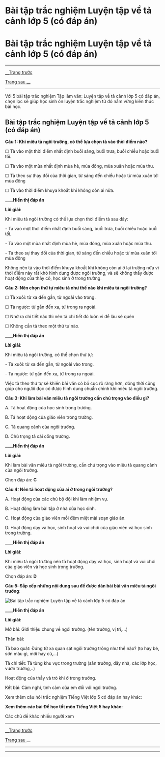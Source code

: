 # Bài tập trắc nghiệm Luyện tập về tả cảnh lớp 5 (có đáp án)

# Bài tập trắc nghiệm Luyện tập về tả cảnh lớp 5 (có đáp án)

* * *

[__Trang trước](https://vietjack.com/tieng-viet-lop-5/bai-tap-trac-nghiem-tieng-viet-lop-5.jsp)

[Trang sau __](https://vietjack.com/tieng-viet-lop-5/bai-tap-trac-nghiem-tieng-viet-lop-5.jsp)

* * *

Với 5 bài tập trắc nghiệm Tập làm văn: Luyện tập về tả cảnh lớp 5 có đáp án, chọn lọc sẽ giúp học sinh ôn luyện trắc nghiệm từ đó nắm vững kiến thức bài học.

## Bài tập trắc nghiệm Luyện tập về tả cảnh lớp 5 (có đáp án)

**Câu 1: Khi miêu tả ngôi trường, có thể lựa chọn tả vào thời điểm nào?**

☐ Tả vào một thời điểm nhất định buổi sáng, buổi trưa, buổi chiều hoặc buổi tối.

☐ Tả vào một mùa nhất định mùa hè, mùa đông, mùa xuân hoặc mùa thu.

☐ Tả theo sự thay đổi của thời gian, từ sáng đến chiều hoặc từ mùa xuân tới mùa đông

☐ Tả vào thời điểm khuya khoắt khi không còn ai nữa.

____**Hiển thị đáp án**

**Lời giải:**

Khi miêu tả ngôi trường có thể lựa chọn thời điểm tả sau đây:

\- Tả vào một thời điểm nhất định buổi sáng, buổi trưa, buổi chiều hoặc buổi tối.

\- Tả vào một mùa nhất định mùa hè, mùa đông, mùa xuân hoặc mùa thu.

\- Tả theo sự thay đổi của thời gian, từ sáng đến chiều hoặc từ mùa xuân tới mùa đông

Không nên tả vào thời điểm khuya khoắt khi không còn ai ở lại trường nữa vì thời điểm này rất khó hình dung được ngôi trường, và sẽ không thấy được hoạt động của thầy cô, học sinh ở trong trường.

**Câu 2: Nên chọn thứ tự miêu tả như thế nào khi miêu tả ngôi trường?**

☐ Tả xuôi: từ xa đến gần, từ ngoài vào trong.

☐ Tả ngược: từ gần đến xa, từ trong ra ngoài.

☐ Nhớ ra chi tiết nào thì nên tả chi tiết đó luôn vì để lâu sẽ quên

☐ Không cần tả theo một thứ tự nào.

____**Hiển thị đáp án**

**Lời giải:**

Khi miêu tả ngôi trường, có thể chọn thứ tự:

\- Tả xuôi: từ xa đến gần, từ ngoài vào trong.

\- Tả ngược: từ gần đến xa, từ trong ra ngoài.

Việc tả theo thứ tự sẽ khiến bài văn có bố cục rõ ràng hơn, đồng thời cũng giúp cho người đọc có được hình dung chuẩn chỉnh khi miêu tả ngôi trường.

**Câu 3: Khi làm bài văn miêu tả ngôi trường cần chú trọng vào điều gì?**

A. Tả hoạt động của học sinh trong trường.

B. Tả hoạt động của giáo viên trong trường.

C. Tả quang cảnh của ngôi trường.

D. Chú trọng tả cái cổng trường.

____**Hiển thị đáp án**

**Lời giải:**

Khi làm bài văn miêu tả ngôi trường, cần chú trọng vào miêu tả quang cảnh của ngôi trường.

Chọn đáp án: **C**

**Câu 4: Nên tả hoạt động của ai ở trong ngôi trường?**

A. Hoạt động của các chú bộ đội khi làm nhiệm vụ.

B. Hoạt động làm bài tập ở nhà của học sinh.

C. Hoạt động của giáo viên mỗi đêm miệt mài soạn giáo án.

D. Hoạt động dạy và học, sinh hoạt và vui chơi của giáo viên và học sinh trong trường.

____**Hiển thị đáp án**

**Lời giải:**

Khi miêu tả ngôi trường nên tả hoạt động dạy và học, sinh hoạt và vui chơi của giáo viên và học sinh trong trường.

Chọn đáp án: **D**

**Câu 5: Sắp xếp những nội dung sau để được dàn bài bài văn miêu tả ngôi trường:**

![Bài tập trắc nghiệm Luyện tập về tả cảnh lớp 5 có đáp án](https://vietjack.com/tieng-viet-lop-5/images/trac-nghiem-tap-lam-van-luyen-tap-ve-ta-canh-115581.PNG)

____**Hiển thị đáp án**

**Lời giải:**

Mở bài: Giới thiệu chung về ngôi trường. (tên trường, vị trí,…)

Thân bài:

Tả bao quát: Đứng từ xa quan sát ngôi trường trông như thế nào? (to hay bé, sơn màu gì, mới hay cũ,…)

Tả chi tiết: Tả từng khu vực trong trường (sân trường, dãy nhà, các lớp học, vườn trường,..)

Hoạt động của thầy và trò khi ở trong trường.

Kết bài: Cảm nghĩ, tình cảm của em đối với ngôi trường.

Xem thêm câu hỏi trắc nghiệm Tiếng Việt lớp 5 có đáp án hay khác:

**Xem thêm các bài Để học tốt môn Tiếng Việt 5 hay khác:**

Các chủ đề khác nhiều người xem 

* * *

[__Trang trước](https://vietjack.com/tieng-viet-lop-5/bai-tap-trac-nghiem-tieng-viet-lop-5.jsp)

[Trang sau __](https://vietjack.com/tieng-viet-lop-5/bai-tap-trac-nghiem-tieng-viet-lop-5.jsp)

* * *

* * *
